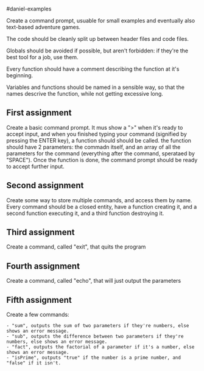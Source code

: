 #daniel-examples

Create a command prompt, usuable for small examples and eventually also text-based adventure games.

The code should be cleanly split up between header files and code files.

Globals should be avoided if possible, but aren't forbidden: if they're the best tool for a job, use them.

Every function should have a comment describing the function at it's beginning.

Variables and functions should be named in a sensible way, so that the names descrive the function, while not getting excessive long.

## First assignment

Create a basic command prompt. It mus show a ">" when it's ready to accept input, and when you finished typing your command (signified by pressing the ENTER key), a function should should be called. the function should have 2 parameters: the commadn itself, and an array of all the parameters for the command (everything after the command, sperataed by "SPACE"). Once the function is done, the command prompt should be ready to accept further input.

## Second assignment

Create some way to store multiple commands, and access them by name. Every command should be a closed entity, have a function creating it, and a second function executing it, and a third function destroying it.

## Third assignment

Create a command, called "exit", that quits the program

## Fourth assignment

Create a command, called "echo", that will just output the parameters

## Fifth assignment

Create a few commands:

	- "sum", outputs the sum of two parameters if they're numbers, else shows an error message.
	- "sub", outputs the difference between two parameters if they're numbers, else shows an error message.
	- "fact", outputs the factorial of a parameter if it's a number, else shows an error message.
	- "isPrime", outputs "true" if the number is a prime number, and "false" if it isn't.